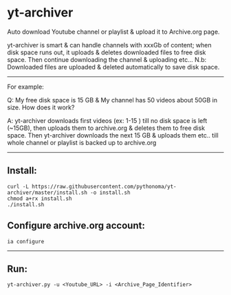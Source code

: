 # yt-archiver

Auto download Youtube channel or playlist & upload it to Archive.org page.

yt-archiver is smart & can handle channels with xxxGb of content; when disk space runs out, it uploads & deletes downloaded files to free disk space. Then continue downloading the channel & uploading etc...
N.b: Downloaded files are uploaded & deleted automatically to save disk space.


---------------------------------------------------------------------------------

For example: 

Q: My free disk space is 15 GB & My channel has 50 videos about 50GB in size. How does it work?

A: yt-archiver downloads first videos (ex: 1-15 ) till no disk space is left (~15GB), then uploads them to archive.org & deletes them to free disk space. Then yt-archiver downloads the next 15 GB & uploads them etc.. till whole channel or playlist is backed up to archive.org

---------------------------------------------------------------------------------

Install:
---------------------------------------------------------------------------------
```
curl -L https://raw.githubusercontent.com/pythonoma/yt-archiver/master/install.sh -o install.sh
chmod a+rx install.sh
./install.sh
```

Configure archive.org account:
---------------------------------------------------------------------------------

```ia configure```

-------------------------------------------------

Run:
---------------------------------------------------------------------------------
```
yt-archiver.py -u <Youtube_URL> -i <Archive_Page_Identifier>
```
